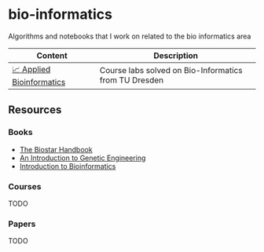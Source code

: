 # bio-informatics
Algorithms and notebooks that I work on related to the bio informatics area

| Content                                                                                                                                      | Description                                                                                                                            |
|----------------------------------------------------------------------------------------------------------------------------------------------|----------------------------------------------------------------------------------------------------------------------------------------|
| [📈 Applied Bioinformatics](https://github.com/Daniele1209/bio-informatics/tree/master/Applied%20Bioinformatics) | Course labs solved on Bio-Informatics from TU Dresden                                                           |


<!-- <br></br> -->

## Resources
### Books
- [The Biostar Handbook](https://www.biostarhandbook.com/)
- [An Introduction to Genetic Engineering](https://www.cambridge.org/highereducation/books/an-introduction-to-genetic-engineering/2A7AAFE7AFAFD680E7CE19F1697CB29D#overview)
- [Introduction to Bioinformatics](https://global.oup.com/academic/product/introduction-to-bioinformatics-9780198794141?cc=us&lang=en&)

### Courses
TODO

### Papers
TODO